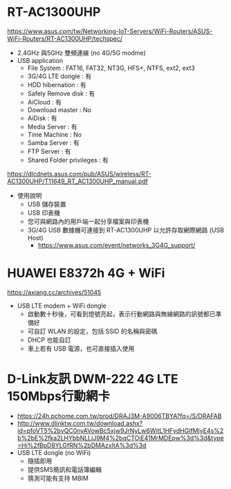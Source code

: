 # RT-AC1300UHP
https://www.asus.com/tw/Networking-IoT-Servers/WiFi-Routers/ASUS-WiFi-Routers/RT-AC1300UHP/techspec/
- 2.4GHz 與5GHz 雙頻連線 (no 4G/5G modme)
- USB application
  - File System : FAT16, FAT32, NT3G, HFS+, NTFS, ext2, ext3
  - 3G/4G LTE dongle : 有
  - HDD hibernation : 有
  - Safely Remove disk : 有
  - AiCloud : 有
  - Download master : No
  - AiDisk : 有
  - Media Server : 有
  - Time Machine : No
  - Samba Server : 有
  - FTP Server : 有
  - Shared Folder privileges : 有

https://dlcdnets.asus.com/pub/ASUS/wireless/RT-AC1300UHP/T11649_RT_AC1300UHP_manual.pdf
- 使用說明
  - USB 儲存裝置
  - USB 印表機
  - 您可與網路內的用戶端一起分享檔案與印表機
  - 3G/4G USB 數據機可連接到 RT-AC1300UHP 以允許存取網際網路 (USB Host)
    - https://www.asus.com/event/networks_3G4G_support/

# HUAWEI E8372h 4G + WiFi
https://axiang.cc/archives/51045
- USB LTE modem + WiFi dongle
  - 啟動數十秒後，可看到燈號亮起，表示行動網路與無線網路的訊號都已準備好
  - 可自訂 WLAN 的設定，包括 SSID 的名稱與密碼
  - DHCP 也能自訂
  - 車上若有 USB 電源，也可直接插入使用

# D-Link友訊 DWM-222 4G LTE 150Mbps行動網卡
- https://24h.pchome.com.tw/prod/DRAJ3M-A9006TBYA?fq=/S/DRAFAB
- http://www.dlinktw.com.tw/download.ashx?id=pfoVT5%2byQC0nyAVowBc5xjw9JrNyLw6WitL1HFydHGIfMlyE4s%2b%2bE%2fka2LHYbbNLLjJ9M4%2bqCTOiE41MrMDEpw%3d%3d&type=Hi%2fBpD8YLGfRN%2bDMAzxltA%3d%3d
- USB LTE dongle (no WiFi)
  - 隨插即用
  - 提供SMS簡訊和電話簿編輯
  - 猜測可能有支持 MBIM
